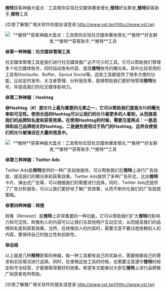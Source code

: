 **推特**获客神器大盘点：工具帮你实现社交媒体爆发增长,**推特**好友群发,**推特**获客助手,**推特**工具

[😍想了解推广相关软件的朋友请登录 http://www.vst.tw](http://www.vst.tw)

 <center><img src="https://vst.tw/MP4/tuiguang/png/6.png" alt="**推特**获客神器大盘点：工具帮你实现社交媒体爆发增长,**推特**好友群发,**推特**获客助手,**推特**工具"></center>

**😄第一种神器：社交媒体管理工具**

社交媒体管理工具是我们进行社交媒体推广必不可少的工具。它可以帮助我们管理多个社交媒体账号，同时自动发布内容，提高**推特**账号的曝光率。其中比较常用的工具有Hootsuite、Buffer、Sprout Social等。这些工具都提供了很多方便的功能，比如定时发布、关注者管理、分析报告等，能够帮助我们更好地管理**推特**账号，并提高我们的社交媒体影响力。

**😄第二种神器：Hashtag**

**😄Hashtag（#）是**推特**上最为重要的元素之一，它可以帮助我们提高**推特**的曝光率和可见性。使用合适的Hashtag可以让我们的**推特**被更多的人看到，从而提高我们的品牌知名度和获客效果。在使用Hashtag的时候，需要注意两点：一是选择和自己品牌相关的Hashtag，二是避免使用过于热门的Hashtag，这样会使我们的**推特**被淹没在大量的信息中。**

 <center><img src="https://vst.tw/MP4/tuiguang/png/7.png" alt="**推特**获客神器大盘点：工具帮你实现社交媒体爆发增长,**推特**好友群发,**推特**获客助手,**推特**工具"></center>

**😄第三种神器：Twitter Ads**

Twitter Ads是**推特**提供的一种广告投放服务，可以帮助我们在**推特**上进行广告投放，提高我们的曝光率和获客效果。Twitter Ads提供了多种广告形式，比如**推特**卡片、弹出式广告等，可以根据我们的需要进行选择。同时，Twitter Ads还提供了广告分析报告，可以让我们更好地了解广告效果，从而不断优化我们的广告投放策略。

**😄第四种神器：转推**

转推（Retweet）是**推特**上非常重要的一种功能，它可以帮助我们扩大**推特**的影响力和可见性。转推别人的内容可以让我们与其他用户互动交流，从而提高我们的品牌知名度和获客效果。当然，在转推别人的内容时，需要注意不要过度依赖别人的内容，要保持自己的独立性和创新性。

**😄总结**

以上就是几种**推特**获客的神器，每一种工具都有自己的优缺点，需要根据自己的需求和实际情况进行选择。同时，在使用这些工具的时候，也需要注意遵守**推特**的规定和守法经营，才能够取得更好的效果。希望本文能够对大家在**推特**上进行品牌推广和获客有所帮助。

[😍想了解推广相关软件的朋友请登录 http://www.vst.tw](http://www.vst.tw)



